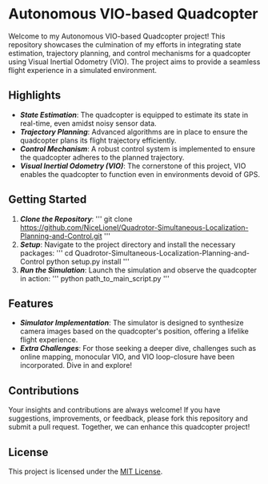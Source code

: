 # **Autonomous VIO-based Quadcopter**

Welcome to my Autonomous VIO-based Quadcopter project! This repository showcases the culmination of my efforts in integrating state estimation, trajectory planning, and control mechanisms for a quadcopter using Visual Inertial Odometry (VIO). The project aims to provide a seamless flight experience in a simulated environment.

## **Highlights**

- ***State Estimation***: The quadcopter is equipped to estimate its state in real-time, even amidst noisy sensor data.
- ***Trajectory Planning***: Advanced algorithms are in place to ensure the quadcopter plans its flight trajectory efficiently.
- ***Control Mechanism***: A robust control system is implemented to ensure the quadcopter adheres to the planned trajectory.
- ***Visual Inertial Odometry (VIO)***: The cornerstone of this project, VIO enables the quadcopter to function even in environments devoid of GPS.

## **Getting Started**

1. ***Clone the Repository***:
'''
git clone https://github.com/NiceLionel/Quadrotor-Simultaneous-Localization-Planning-and-Control.git
'''
2. ***Setup***:
Navigate to the project directory and install the necessary packages:
'''
cd Quadrotor-Simultaneous-Localization-Planning-and-Control
python setup.py install
'''
4. ***Run the Simulation***:
Launch the simulation and observe the quadcopter in action:
'''
python path_to_main_script.py
'''

## **Features**

- ***Simulator Implementation***: The simulator is designed to synthesize camera images based on the quadcopter's position, offering a lifelike flight experience.
- ***Extra Challenges***: For those seeking a deeper dive, challenges such as online mapping, monocular VIO, and VIO loop-closure have been incorporated. Dive in and explore!

## **Contributions**

Your insights and contributions are always welcome! If you have suggestions, improvements, or feedback, please fork this repository and submit a pull request. Together, we can enhance this quadcopter project!

## **License**

This project is licensed under the [MIT License](https://choosealicense.com/licenses/mit/).
